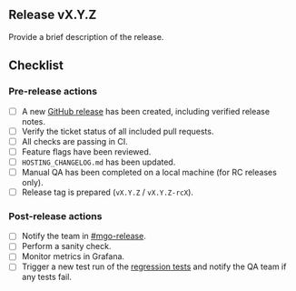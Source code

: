 ## Release vX.Y.Z

Provide a brief description of the release.

## Checklist

### Pre-release actions

- [ ] A new [GitHub release](https://docs.github.com/en/repositories/releasing-projects-on-github/managing-releases-in-a-repository#creating-a-release) has been created, including verified release notes.
- [ ] Verify the ticket status of all included pull requests.
- [ ] All checks are passing in CI.
- [ ] Feature flags have been reviewed.
- [ ] `HOSTING_CHANGELOG.md` has been updated.
- [ ] Manual QA has been completed on a local machine (for RC releases only).
- [ ] Release tag is prepared (`vX.Y.Z` / `vX.Y.Z-rcX`).

### Post-release actions

- [ ] Notify the team in [#mgo-release](https://minvws-rdo.slack.com/archives/C07LX97C2AD).
- [ ] Perform a sanity check.
- [ ] Monitor metrics in Grafana.
- [ ] Trigger a new test run of the [regression tests](https://github.com/minvws/nl-mgo-coordination-private/actions/workflows/regression-on-pr.yml) and notify the QA team if any tests fail.
